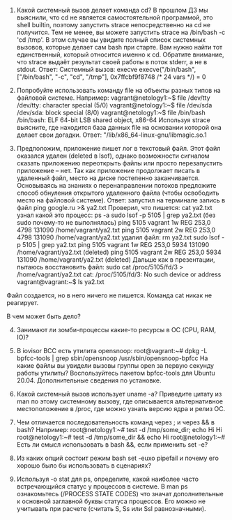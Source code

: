 1. Какой системный вызов делает команда cd? В прошлом ДЗ мы выяснили, что cd не является самостоятельной программой, это shell builtin, поэтому запустить strace непосредственно на cd не получится. Тем не менее, вы можете запустить strace на /bin/bash -c 'cd /tmp'. В этом случае вы увидите полный список системных вызовов, которые делает сам bash при старте. Вам нужно найти тот единственный, который относится именно к cd. Обратите внимание, что strace выдаёт результат своей работы в поток stderr, а не в stdout.
Ответ: Системный вызов: execve
execve("/bin/bash", ["/bin/bash", "-c", "cd", "/tmp"], 0x7ffcbf9f8748 /* 24 vars */) = 0

2. Попробуйте использовать команду file на объекты разных типов на файловой системе. Например:
vagrant@netology1:~$ file /dev/tty
/dev/tty: character special (5/0)
vagrant@netology1:~$ file /dev/sda
/dev/sda: block special (8/0)
vagrant@netology1:~$ file /bin/bash
/bin/bash: ELF 64-bit LSB shared object, x86-64
Используя strace выясните, где находится база данных file на основании которой она делает свои догадки.
Ответ: "/lib/x86_64-linux-gnu/libmagic.so.1

3. Предположим, приложение пишет лог в текстовый файл. Этот файл оказался удален (deleted в lsof), однако возможности сигналом сказать приложению переоткрыть файлы или просто перезапустить приложение – нет. Так как приложение продолжает писать в удаленный файл, место на диске постепенно заканчивается. Основываясь на знаниях о перенаправлении потоков предложите способ обнуления открытого удаленного файла (чтобы освободить место на файловой системе).
Ответ: запустил на терминале запись в файл ping google.ru >& ya2.txt
Проверил, что пишется:
cat ya2.txt
узнал какой это процесс:
ps -a
sudo lsof -p 5105 | grep ya2.txt (без sudo почему-то не выполнялась)
ping    5105 vagrant    1w   REG  253,0     4798 131090 /home/vagrant/ya2.txt
ping    5105 vagrant    2w   REG  253,0     4798 131090 /home/vagrant/ya2.txt
удалил файл: rm ya2.txt
sudo lsof -p 5105 | grep ya2.txt
ping    5105 vagrant    1w   REG  253,0     5934 131090 /home/vagrant/ya2.txt (deleted)
ping    5105 vagrant    2w   REG  253,0     5934 131090 /home/vagrant/ya2.txt (deleted)
Дальше как в презентации, пытаюсь восстановить файл: sudo cat /proc/5105/fd/3 > /home/vagrant/ya2.txt
cat: /proc/5105/fd/3: No such device or address
vagrant@vagrant:~$ ls
ya2.txt

Файл создается, но в него ничего не пишется. Команда cat никак не реагирует.

В чем может быть дело?

4. Занимают ли зомби-процессы какие-то ресурсы в ОС (CPU, RAM, IO)?

5. В iovisor BCC есть утилита opensnoop:
root@vagrant:~# dpkg -L bpfcc-tools | grep sbin/opensnoop
/usr/sbin/opensnoop-bpfcc
На какие файлы вы увидели вызовы группы open за первую секунду работы утилиты? Воспользуйтесь пакетом bpfcc-tools для Ubuntu 20.04. Дополнительные сведения по установке.

6. Какой системный вызов использует uname -a? Приведите цитату из man по этому системному вызову, где описывается альтернативное местоположение в /proc, где можно узнать версию ядра и релиз ОС.

7. Чем отличается последовательность команд через ; и через && в bash? Например:
root@netology1:~# test -d /tmp/some_dir; echo Hi
Hi
root@netology1:~# test -d /tmp/some_dir && echo Hi
root@netology1:~#
Есть ли смысл использовать в bash &&, если применить set -e?

8. Из каких опций состоит режим bash set -euxo pipefail и почему его хорошо было бы использовать в сценариях?

9. Используя -o stat для ps, определите, какой наиболее часто встречающийся статус у процессов в системе. В man ps ознакомьтесь (/PROCESS STATE CODES) что значат дополнительные к основной заглавной буквы статуса процессов. Его можно не учитывать при расчете (считать S, Ss или Ssl равнозначными).
